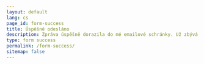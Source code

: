 ```yaml
---
layout: default
lang: cs
page_id: form-success
title: Úspěšně odesláno
description: Zpráva úspěšně dorazila do mé emailové schránky. Už zbývá jen čekat na odpověď.
type: form success
permalink: /form-success/
sitemap: false
---
```

